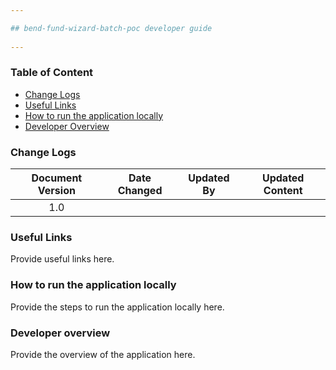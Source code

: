 ```yaml
---

## bend-fund-wizard-batch-poc developer guide
 
---
```

### Table of Content
* [Change Logs](#change-logs)
* [Useful Links](#useful-links)
* [How to run the application locally](#get-started)
* [Developer Overview](#developer-overview)


### <a name="change-logs"></a>Change Logs
| Document Version | Date Changed | Updated By  | Updated Content  |
| :-------------: |:-------------:| :-----:| :-----:|
| 1.0    |  | | |


### <a name="useful-links"></a>Useful Links
Provide useful links here.

### <a name="get-started"></a>How to run the application locally
Provide the steps to run the application locally here.

### <a name="developer-overview"></a>Developer overview
Provide the overview of the application here.

